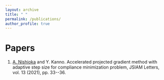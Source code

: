 ```yaml
---
layout: archive
title: " "
permalink: /publications/
author_profile: true
---
```


<!-- 
Preprint
======
 -->

Papers
======
1. <ins>A. Nishioka</ins> and Y. Kanno. Accelerated projected gradient method with adaptive step size for compliance minimization problem, JSIAM Letters, vol. 13 (2021), pp. 33--36.

<!-- 
Proceedings
======
 -->
